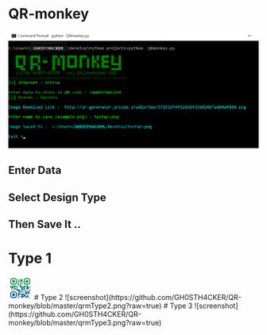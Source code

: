 <h1> QR-monkey </h1>

![screenshot](https://github.com/GH0STH4CKER/QR-monkey/blob/master/qrmonkeypython2.png?raw=true)

<h2> Enter Data </h2>
<h2> Select Design Type </h2>
<h2> Then Save It .. </h2> 

# Type 1
<img src="https://github.com/GH0STH4CKER/QR-monkey/blob/master/qrmType1.png" width="48">
# Type 2
![screenshot](https://github.com/GH0STH4CKER/QR-monkey/blob/master/qrmType2.png?raw=true)
# Type 3
![screenshot](https://github.com/GH0STH4CKER/QR-monkey/blob/master/qrmType3.png?raw=true)
